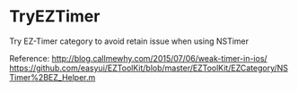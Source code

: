 # TryEZTimer
Try EZ-Timer category to avoid retain issue when using NSTimer

Reference:
http://blog.callmewhy.com/2015/07/06/weak-timer-in-ios/
https://github.com/easyui/EZToolKit/blob/master/EZToolKit/EZCategory/NSTimer%2BEZ_Helper.m
